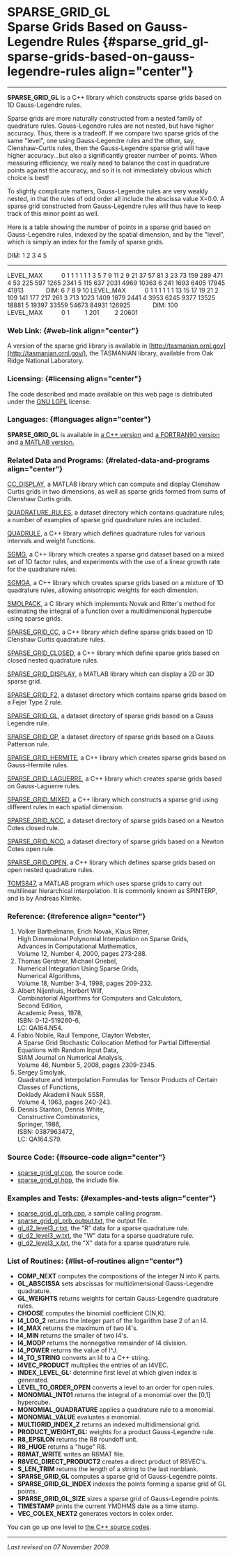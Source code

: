 SPARSE\_GRID\_GL\
Sparse Grids Based on Gauss-Legendre Rules {#sparse_grid_gl-sparse-grids-based-on-gauss-legendre-rules align="center"}
==========================================

------------------------------------------------------------------------

**SPARSE\_GRID\_GL** is a C++ library which constructs sparse grids
based on 1D Gauss-Legendre rules.

Sparse grids are more naturally constructed from a nested family of
quadrature rules. Gauss-Legendre rules are not nested, but have higher
accuracy. Thus, there is a tradeoff. If we compare two sparse grids of
the same "level", one using Gauss-Legendre rules and the other, say,
Clenshaw-Curtis rules, then the Gauss-Legendre sparse grid will have
higher accuracy...but also a significantly greater number of points.
When measuring efficiency, we really need to balance the cost in
quadrature points against the accuracy, and so it is not immediately
obvious which choice is best!

To slightly complicate matters, Gauss-Legendre rules are very weakly
nested, in that the rules of odd order all include the abscissa value
X=0.0. A sparse grid constructed from Gauss-Legendre rules will thus
have to keep track of this minor point as well.

Here is a table showing the number of points in a sparse grid based on
Gauss-Legendre rules, indexed by the spatial dimension, and by the
"level", which is simply an index for the family of sparse grids.

  DIM:         1       2       3       4       5
  ------------ ------- ------- ------- ------- --------
  LEVEL\_MAX                                    
  0            1       1       1       1       1
  1            3       5       7       9       11
  2            9       21      37      57      81
  3            23      73      159     289     471
  4            53      225     597     1265    2341
  5            115     637     2031    4969    10363
  6            241     1693    6405    17945   41913
                                                
  DIM:         6       7       8       9       10
  LEVEL\_MAX                                    
  0            1       1       1       1       1
  1            13      15      17      19      21
  2            109     141     177     217     261
  3            713     1023    1409    1879    2441
  4            3953    6245    9377    13525   18881
  5            19397   33559   54673   84931   126925
                                                
  DIM:         100                              
  LEVEL\_MAX                                    
  0            1                                
  1            201                              
  2            20601                            

### Web Link: {#web-link align="center"}

A version of the sparse grid library is available in
[http://tasmanian.ornl.gov](http://tasmanian.ornl.gov/), the TASMANIAN
library, available from Oak Ridge National Laboratory.

### Licensing: {#licensing align="center"}

The code described and made available on this web page is distributed
under the [GNU LGPL](gnu_lgpl.txt) license.

### Languages: {#languages align="center"}

**SPARSE\_GRID\_GL** is available in [a C++
version](../../cpp_src/sparse_grid_gl/sparse_grid_gl.html) and [a
FORTRAN90 version](../../f_src/sparse_grid_gl/sparse_grid_gl.html) and
[a MATLAB version.](../../m_src/sparse_grid_gl/sparse_grid_gl.html)

### Related Data and Programs: {#related-data-and-programs align="center"}

[CC\_DISPLAY](../../m_src/cc_display/cc_display.html), a MATLAB library
which can compute and display Clenshaw Curtis grids in two dimensions,
as well as sparse grids formed from sums of Clenshaw Curtis grids.

[QUADRATURE\_RULES](../../datasets/quadrature_rules/quadrature_rules.html),
a dataset directory which contains quadrature rules; a number of
examples of sparse grid quadrature rules are included.

[QUADRULE](../../cpp_src/quadrule/quadrule.html), a C++ library which
defines quadrature rules for various intervals and weight functions.

[SGMG](../../cpp_src/sgmg/sgmg.html), a C++ library which creates a
sparse grid dataset based on a mixed set of 1D factor rules, and
experiments with the use of a linear growth rate for the quadrature
rules.

[SGMGA](../../cpp_src/sgmga/sgmga.html), a C++ library which creates
sparse grids based on a mixture of 1D quadrature rules, allowing
anisotropic weights for each dimension.

[SMOLPACK](../../c_src/smolpack/smolpack.html), a C library which
implements Novak and Ritter's method for estimating the integral of a
function over a multidimensional hypercube using sparse grids.

[SPARSE\_GRID\_CC](../../cpp_src/sparse_grid_cc/sparse_grid_cc.html), a
C++ library which define sparse grids based on 1D Clenshaw Curtis
quadrature rules.

[SPARSE\_GRID\_CLOSED](../../cpp_src/sparse_grid_closed/sparse_grid_closed.html),
a C++ library which define sparse grids based on closed nested
quadrature rules.

[SPARSE\_GRID\_DISPLAY](../../m_src/sparse_grid_display/sparse_grid_display.html),
a MATLAB library which can display a 2D or 3D sparse grid.

[SPARSE\_GRID\_F2](../../datasets/sparse_grid_f2/sparse_grid_f2.html), a
dataset directory which contains sparse grids based on a Fejer Type 2
rule.

[SPARSE\_GRID\_GL](../../datasets/sparse_grid_gl/sparse_grid_gl.html), a
dataset directory of sparse grids based on a Gauss Legendre rule.

[SPARSE\_GRID\_GP](../../datasets/sparse_grid_gp/sparse_grid_gp.html), a
dataset directory of sparse grids based on a Gauss Patterson rule.

[SPARSE\_GRID\_HERMITE](../../cpp_src/sparse_grid_hermite/sparse_grid_hermite.html),
a C++ library which creates sparse grids based on Gauss-Hermite rules.

[SPARSE\_GRID\_LAGUERRE](../../cpp_src/sparse_grid_laguerre/sparse_grid_laguerre.html),
a C++ library which creates sparse grids based on Gauss-Laguerre rules.

[SPARSE\_GRID\_MIXED](../../cpp_src/sparse_grid_mixed/sparse_grid_mixed.html),
a C++ library which constructs a sparse grid using different rules in
each spatial dimension.

[SPARSE\_GRID\_NCC](../../datasets/sparse_grid_ncc/sparse_grid_ncc.html),
a dataset directory of sparse grids based on a Newton Cotes closed rule.

[SPARSE\_GRID\_NCO](../../datasets/sparse_grid_nco/sparse_grid_nco.html),
a dataset directory of sparse grids based on a Newton Cotes open rule.

[SPARSE\_GRID\_OPEN](../../cpp_src/sparse_grid_open/sparse_grid_open.html),
a C++ library which defines sparse grids based on open nested quadrature
rules.

[TOMS847](../../m_src/toms847/toms847.html), a MATLAB program which uses
sparse grids to carry out multilinear hierarchical interpolation. It is
commonly known as SPINTERP, and is by Andreas Klimke.

### Reference: {#reference align="center"}

1.  Volker Barthelmann, Erich Novak, Klaus Ritter,\
    High Dimensional Polynomial Interpolation on Sparse Grids,\
    Advances in Computational Mathematics,\
    Volume 12, Number 4, 2000, pages 273-288.
2.  Thomas Gerstner, Michael Griebel,\
    Numerical Integration Using Sparse Grids,\
    Numerical Algorithms,\
    Volume 18, Number 3-4, 1998, pages 209-232.
3.  Albert Nijenhuis, Herbert Wilf,\
    Combinatorial Algorithms for Computers and Calculators,\
    Second Edition,\
    Academic Press, 1978,\
    ISBN: 0-12-519260-6,\
    LC: QA164.N54.
4.  Fabio Nobile, Raul Tempone, Clayton Webster,\
    A Sparse Grid Stochastic Collocation Method for Partial Differential
    Equations with Random Input Data,\
    SIAM Journal on Numerical Analysis,\
    Volume 46, Number 5, 2008, pages 2309-2345.
5.  Sergey Smolyak,\
    Quadrature and Interpolation Formulas for Tensor Products of Certain
    Classes of Functions,\
    Doklady Akademii Nauk SSSR,\
    Volume 4, 1963, pages 240-243.
6.  Dennis Stanton, Dennis White,\
    Constructive Combinatorics,\
    Springer, 1986,\
    ISBN: 0387963472,\
    LC: QA164.S79.

### Source Code: {#source-code align="center"}

-   [sparse\_grid\_gl.cpp](sparse_grid_gl.cpp), the source code.
-   [sparse\_grid\_gl.hpp](sparse_grid_gl.hpp), the include file.

### Examples and Tests: {#examples-and-tests align="center"}

-   [sparse\_grid\_gl\_prb.cpp](sparse_grid_gl_prb.cpp), a sample
    calling program.
-   [sparse\_grid\_gl\_prb\_output.txt](sparse_grid_gl_prb_output.txt),
    the output file.
-   [gl\_d2\_level3\_r.txt](../../datasets/sparse_grid_gl/gl_d2_level3_r.txt),
    the "R" data for a sparse quadrature rule.
-   [gl\_d2\_level3\_w.txt](../../datasets/sparse_grid_gl/gl_d2_level3_w.txt),
    the "W" data for a sparse quadrature rule.
-   [gl\_d2\_level3\_x.txt](../../datasets/sparse_grid_gl/gl_d2_level3_x.txt),
    the "X" data for a sparse quadrature rule.

### List of Routines: {#list-of-routines align="center"}

-   **COMP\_NEXT** computes the compositions of the integer N into K
    parts.
-   **GL\_ABSCISSA** sets abscissas for multidimensional Gauss-Legendre
    quadrature.
-   **GL\_WEIGHTS** returns weights for certain Gauss-Legendre
    quadrature rules.
-   **CHOOSE** computes the binomial coefficient C(N,K).
-   **I4\_LOG\_2** returns the integer part of the logarithm base 2 of
    an I4.
-   **I4\_MAX** returns the maximum of two I4's.
-   **I4\_MIN** returns the smaller of two I4's.
-   **I4\_MODP** returns the nonnegative remainder of I4 division.
-   **I4\_POWER** returns the value of I\^J.
-   **I4\_TO\_STRING** converts an I4 to a C++ string.
-   **I4VEC\_PRODUCT** multiplies the entries of an I4VEC.
-   **INDEX\_LEVEL\_GL:** determine first level at which given index is
    generated.
-   **LEVEL\_TO\_ORDER\_OPEN** converts a level to an order for open
    rules.
-   **MONOMIAL\_INT01** returns the integral of a monomial over the
    \[0,1\] hypercube.
-   **MONOMIAL\_QUADRATURE** applies a quadrature rule to a monomial.
-   **MONOMIAL\_VALUE** evaluates a monomial.
-   **MULTIGRID\_INDEX\_Z** returns an indexed multidimensional grid.
-   **PRODUCT\_WEIGHT\_GL:** weights for a product Gauss-Legendre rule.
-   **R8\_EPSILON** returns the R8 roundoff unit.
-   **R8\_HUGE** returns a "huge" R8.
-   **R8MAT\_WRITE** writes an R8MAT file.
-   **R8VEC\_DIRECT\_PRODUCT2** creates a direct product of R8VEC's.
-   **S\_LEN\_TRIM** returns the length of a string to the last
    nonblank.
-   **SPARSE\_GRID\_GL** computes a sparse grid of Gauss-Legendre
    points.
-   **SPARSE\_GRID\_GL\_INDEX** indexes the points forming a sparse grid
    of GL points.
-   **SPARSE\_GRID\_GL\_SIZE** sizes a sparse grid of Gauss-Legendre
    points.
-   **TIMESTAMP** prints the current YMDHMS date as a time stamp.
-   **VEC\_COLEX\_NEXT2** generates vectors in colex order.

You can go up one level to [the C++ source codes](../cpp_src.html).

------------------------------------------------------------------------

*Last revised on 07 November 2009.*
